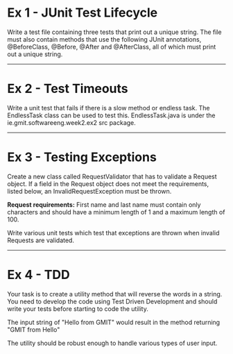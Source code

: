 # Ex 1 - JUnit Test Lifecycle
Write a test file containing three tests that print out a unique string. The file must also contain methods that use the following JUnit annotations, @BeforeClass, @Before, @After and @AfterClass, all of which must print out a unique string.

---

# Ex 2 - Test Timeouts
Write a unit test that fails if there is a slow method or endless task. 
The EndlessTask class can be used to test this.
EndlessTask.java is under the ie.gmit.softwareeng.week2.ex2 src package.

---

# Ex 3 - Testing Exceptions
Create a new class called RequestValidator that has to validate a Request object. If a field in the Request object does 
not meet the requirements, listed below, an InvalidRequestException must be thrown. 

**Request requirements:**
First name and last name must contain only characters and should have a minimum length of 1 and a maximum length of 100. 

Write various unit tests which test that exceptions are thrown when invalid Requests are validated.

---
# Ex 4 - TDD
Your task is to create a utility method that will reverse the words in a string. You need to develop the
code using Test Driven Development and should write your tests before starting to code the utility.

The input string of "Hello from GMIT" would result in the method returning "GMIT from Hello"

The utility should be robust enough to handle various types of user input.
